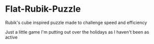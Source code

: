 # Flat-Rubik-Puzzle
Rubik's cube inspired puzzle made to challenge speed and efficiency

Just a little game I'm putting out over the holidays as I haven't been as active
